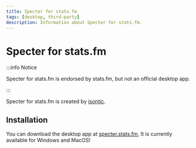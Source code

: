 ```yaml
---
title: Specter for stats.fm
tags: [desktop, third-party]
description: Information about Specter for stats.fm.
---
```


# Specter for stats.fm

:::info Notice

Specter for stats.fm is endorsed by stats.fm, but not an official desktop app.

:::

Specter for stats.fm is created by [isontic](https://isontic.com).

## Installation

You can download the desktop app at [specter.stats.fm](https://specter.stats.fm/download), It is currently available for Windows and MacOS!
